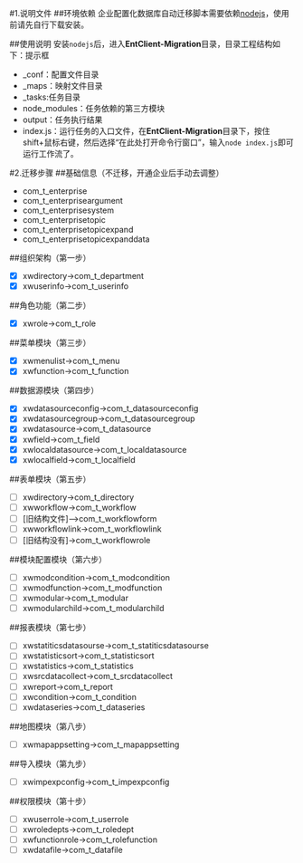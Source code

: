 #1.说明文件
##环境依赖
企业配置化数据库自动迁移脚本需要依赖[nodejs](http://nodejs.org/dist/v0.10.33/node-v0.10.33-x86.msi)，使用前请先自行下载安装。

##使用说明
安装`nodejs`后，进入**EntClient-Migration**目录，目录工程结构如下：提示框
* _conf：配置文件目录
* _maps：映射文件目录
* _tasks:任务目录
* node_modules：任务依赖的第三方模块
* output：任务执行结果
* index.js：运行任务的入口文件，在**EntClient-Migration**目录下，按住shift+鼠标右键，然后选择“在此处打开命令行窗口”，输入`node index.js`即可运行工作流了。

#2.迁移步骤
##基础信息（不迁移，开通企业后手动去调整）
* com_t_enterprise
* com_t_enterpriseargument
* com_t_enterprisesystem
* com_t_enterprisetopic
* com_t_enterprisetopicexpand
* com_t_enterprisetopicexpanddata

##组织架构（第一步）
- [x] xwdirectory->com_t_department
- [x] xwuserinfo->com_t_userinfo

##角色功能（第二步）
- [x] xwrole->com_t_role

##菜单模块（第三步）
- [x] xwmenulist->com_t_menu
- [x] xwfunction->com_t_function

##数据源模块（第四步）
- [x] xwdatasourceconfig->com_t_datasourceconfig
- [x] xwdatasourcegroup->com_t_datasourcegroup
- [x] xwdatasource->com_t_datasource
- [x] xwfield->com_t_field
- [x] xwlocaldatasource->com_t_localdatasource
- [x] xwlocalfield->com_t_localfield

##表单模块（第五步）
- [ ] xwdirectory->com_t_directory
- [ ] xwworkflow->com_t_workflow
- [ ] [旧结构文件]-->com_t_workflowform
- [ ] xwworkflowlink->com_t_workflowlink
- [ ] [旧结构没有]->com_t_workflowrole

##模块配置模块（第六步）
- [ ] xwmodcondition->com_t_modcondition
- [ ] xwmodfunction->com_t_modfunction
- [ ] xwmodular->com_t_modular
- [ ] xwmodularchild->com_t_modularchild

##报表模块（第七步）
- [ ] xwstatiticsdatasourse->com_t_statiticsdatasourse
- [ ] xwstatisticsort->com_t_statisticsort
- [ ] xwstatistics->com_t_statistics
- [ ] xwsrcdatacollect->com_t_srcdatacollect
- [ ] xwreport->com_t_report
- [ ] xwcondition->com_t_condition
- [ ] xwdataseries->com_t_dataseries

##地图模块（第八步）
- [ ] xwmapappsetting->com_t_mapappsetting

##导入模块（第九步）
- [ ] xwimpexpconfig->com_t_impexpconfig

##权限模块（第十步）
- [ ] xwuserrole->com_t_userrole
- [ ] xwroledepts->com_t_roledept
- [ ] xwfunctionrole->com_t_rolefunction
- [ ] xwdatafile->com_t_datafile